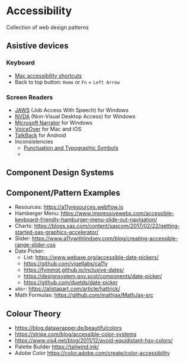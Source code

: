 # Accessibility
Collection of web design patterns

## Asistive devices
### Keyboard
- [Mac accessibility shortcuts](https://support.apple.com/en-ca/HT204434)
- Back to top button: `Home` or `Fn` + `Left Arrow`
### Screen Readers
- [JAWS](https://www.freedomscientific.com/Products/software/JAWS/) (Job Access With Speech) for Windows
- [NVDA](https://www.nvaccess.org/about-nvda/) (Non-Visual Desktop Access) for Windows
- [Microsoft Narrator](https://support.microsoft.com/en-us/help/17173/windows-10-hear-text-read-aloud) for Windows
- [VoiceOver](https://www.apple.com/accessibility/mac/vision/) for Mac and iOS
- [TalkBack](https://support.google.com/accessibility/android/answer/6283677?hl=en) for Android
- Inconsistencies
  - [Punctuation and Typographic Symbols](https://www.deque.com/blog/dont-screen-readers-read-whats-screen-part-1-punctuation-typographic-symbols/)
  - 


## Component Design Systems



## Component/Pattern Examples
- Resources: https://a11yresources.webflow.io
- Hamberger Menu: https://www.impressivewebs.com/accessible-keyboard-friendly-hamburger-menu-slide-out-navigation/
- Charts: https://blogs.sas.com/content/sascom/2017/02/22/getting-started-sas-graphics-accelerator/
- Slider: https://www.a11ywithlindsey.com/blog/creating-accessible-range-slider-css
- Date Picker: 
  - List: https://www.webaxe.org/accessible-date-pickers/
  - https://github.com/vigetlabs/ca11y
  - https://fymmot.github.io/inclusive-dates/
  - https://designsystem.gov.scot/components/date-picker/
  - https://github.com/duetds/date-picker
- `abbr`: https://alistapart.com/article/hattrick/
- Math Formulas: https://github.com/mathjax/MathJax-src

## Colour Theory
- https://blog.datawrapper.de/beautifulcolors
- https://stripe.com/blog/accessible-color-systems
- https://www.vis4.net/blog/2011/12/avoid-equidistant-hsv-colors/
- Palette Builder https://tailwind.ink/
- Adobe Color https://color.adobe.com/create/color-accessibility

